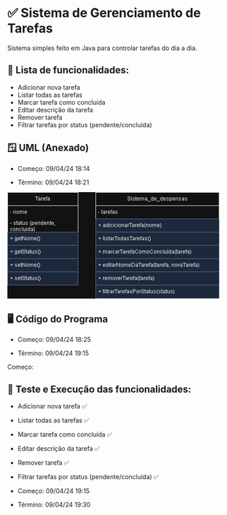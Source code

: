 # ✅ Sistema de Gerenciamento de Tarefas

Sistema simples feito em Java para controlar tarefas do dia a dia.

## 📄️ Lista de funcionalidades:

- Adicionar nova tarefa
- Listar todas as tarefas
- Marcar tarefa como concluída
- Editar descrição da tarefa
- Remover tarefa
- Filtrar tarefas por status (pendente/concluída)

## 🪟 UML (Anexado)

- Começo: 09/04/24 18:14

- Término: 09/04/24 18:21

![UML.png](UML.png)

## 🖥️ Código do Programa

- Começo: 09/04/24 18:25

- Término: 09/04/24 19:15

Começo:

## 🧪 Teste e Execução das funcionalidades:

- Adicionar nova tarefa ✅
- Listar todas as tarefas ✅
- Marcar tarefa como concluída ✅
- Editar descrição da tarefa ✅
- Remover tarefa ✅
- Filtrar tarefas por status (pendente/concluída) ✅

- Começo: 09/04/24 19:15
- Término: 09/04/24 19:30

